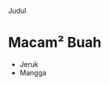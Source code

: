 <IDOCTYPE html>
  <html>
     <head>
         <tittle>Judul</tittle>
     </head>
     <body>
         <h1>Macam² Buah</h1>
         <ul>
           <li>Jeruk</li>
           <li>Mangga</li>
         </ul>  
     </body>
  </html>
  
